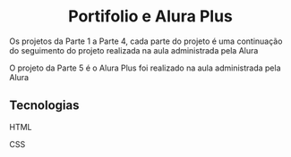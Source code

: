 <h1 align="center">Portifolio e Alura Plus</h1>
<p>Os projetos da Parte 1 a Parte 4, cada parte do projeto é uma continuação do seguimento do projeto realizada na aula administrada pela Alura</p>
<p>O projeto da Parte 5 é o Alura Plus foi realizado na aula administrada pela Alura</p>
<h2>Tecnologias</h2>
<p>HTML</p>
<p>CSS</p>
